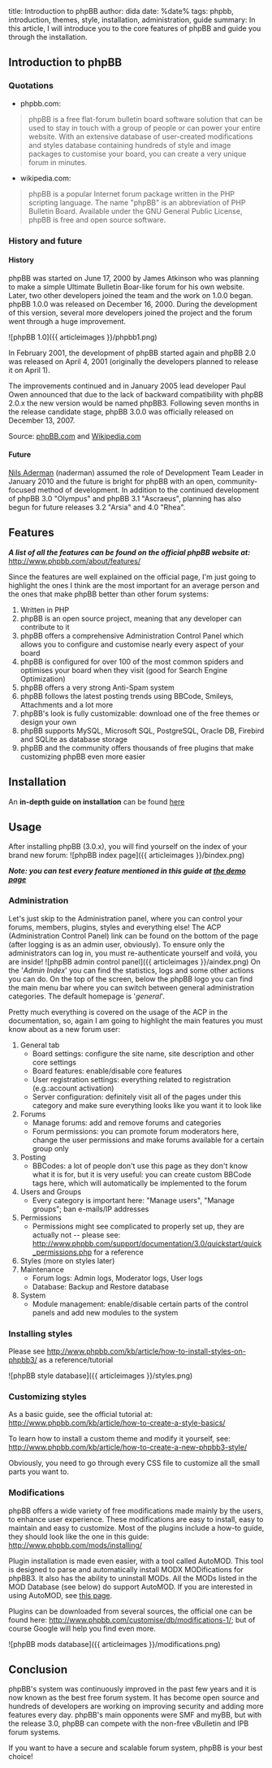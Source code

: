 <info>
title: Introduction to phpBB
author: dida
date: %date%
tags: phpbb, introduction, themes, style, installation, administration, guide
summary: In this article, I will introduce you to the core features of phpBB and guide you through the installation.
</info>

## Introduction to phpBB

### Quotations

- phpbb.com: 
> phpBB is a free flat-forum bulletin board software solution that can be used to stay in touch with a group of people or can power your entire website. With an extensive database of user-created modifications and styles database containing hundreds of style and image packages to customise your board, you can create a very unique forum in minutes.

- wikipedia.com: 
> phpBB is a popular Internet forum package written in the PHP scripting language. The name "phpBB" is an abbreviation of PHP Bulletin Board. Available under the GNU General Public License, phpBB is free and open source software.


### History and future

#### History

phpBB was started on June 17, 2000 by James Atkinson who was planning to make a simple Ultimate Bulletin Boar-like forum for his own website. Later, two other developers joined the team and the work on 1.0.0 began.
phpBB 1.0.0 was released on December 16, 2000. During the development of this version, several more developers joined the project and the forum went through a huge improvement.

![phpBB 1.0]({{ articleimages }}/phpbb1.png)

In February 2001, the development of phpBB started again and phpBB 2.0 was released on April 4, 2001 (originally the developers planned to release it on April 1).

The improvements continued and in January 2005 lead developer Paul Owen announced that due to the lack of backward compatibility with phpBB 2.0.x the new version would be named phpBB3. Following seven months in the release candidate stage, phpBB 3.0.0 was officially released on December 13, 2007.

Source: [phpBB.com](http://phpbb.com/about/history) and [Wikipedia.com](http://en.wikipedia.org/wiki/phpBB)


#### Future

[Nils Aderman](http://www.phpbb.com/community/memberlist.php?mode=viewprofile&u=75126) (naderman) assumed the role of Development Team Leader in January 2010 and the future is bright for phpBB with an open, community-focused method of development. In addition to the continued development of phpBB 3.0 "Olympus" and phpBB 3.1 "Ascraeus", planning has also begun for future releases 3.2 "Arsia" and 4.0 "Rhea".

## Features

***A list of all the features can be found on the official phpBB website at:*** <http://www.phpbb.com/about/features/>

Since the features are well explained on the official page, I'm just going to highlight the ones I think are the most important for an average person and the ones that make phpBB better than other forum systems:

1. Written in PHP
2. phpBB is an open source project, meaning that any developer can contribute to it
3. phpBB offers a comprehensive Administration Control Panel which allows you to configure and customise nearly every aspect of your board
4. phpBB is configured for over 100 of the most common spiders and optimises your board when they visit (good for Search Engine Optimization)
5. phpBB offers a very strong Anti-Spam system
6. phpBB follows the latest posting trends using BBCode, Smileys, Attachments and a lot more
7. phpBB's look is fully customizable: download one of the free themes or design your own
8. phpBB supports MySQL, Microsoft SQL, PostgreSQL, Oracle DB, Firebird and SQLite as database storage
9. phpBB and the community offers thousands of free plugins that make customizing phpBB even more easier


## Installation

An **in-depth guide on installation** can be found [here](http://www.phpbb.com/community/docs/INSTALL.html#quickinstall)


## Usage

After installing phpBB (3.0.x), you will find yourself on the index of your brand new forum:
![phpBB index page]({{ articleimages }}/bindex.png)

***Note: you can test every feature mentioned in this guide at [the demo page](http://phpbb.com/demo)***


### Administration

Let's just skip to the Administration panel, where you can control your forums, members, plugins, styles and everything else!
The ACP (Administration Control Panel) link can be found on the bottom of the page (after logging is as an admin user, obviously). To ensure only the administrators can log in, you must re-authenticate yourself and voilá, you are inside!
![phpBB admin control panel]({{ articleimages }}/aindex.png)
On the '*Admin Index*' you can find the statistics, logs and some other actions you can do. On the top of the screen, below the phpBB logo you can find the main menu bar where you can switch between general administration categories. The default homepage is '*general*'.

Pretty much everything is covered on the usage of the ACP in the documentation, so, again I am going to highlight the main features you must know about as a new forum user:

1. General tab
	- Board settings: configure the site name, site description and other core settings
	- Board features: enable/disable core features
	- User registration settings: everything related to registration (e.g.:account activation)
	- Server configuration: definitely visit all of the pages under this category and make sure everything looks like you want it to look like
2. Forums
	- Manage forums: add and remove forums and categories
	- Forum permissions: you can promote forum moderators here, change the user permissions and make forums available for a certain group only
3. Posting
	- BBCodes: a lot of people don't use this page as they don't know what it is for, but it is very useful: you can create custom BBCode tags here, which will automatically be implemented to the forum
4. Users and Groups
	- Every category is important here: "Manage users", "Manage groups"; ban e-mails/IP addresses
5. Permissions
	- Permissions might see complicated to properly set up, they are actually not -- please see: <http://www.phpbb.com/support/documentation/3.0/quickstart/quick_permissions.php> for a reference
6. Styles (more on styles later)
7. Maintenance
	- Forum logs: Admin logs, Moderator logs, User logs
	- Database: Backup and Restore database
8. System
	- Module management: enable/disable certain parts of the control panels and add new modules to the system


### Installing styles

Please see <http://www.phpbb.com/kb/article/how-to-install-styles-on-phpbb3/> as a reference/tutorial

![phpBB style database]({{ articleimages }}/styles.png)


### Customizing styles

As a basic guide, see the official tutorial at: <http://www.phpbb.com/kb/article/how-to-create-a-style-basics/>

To learn how to install a custom theme and modify it yourself, see: <http://www.phpbb.com/kb/article/how-to-create-a-new-phpbb3-style/>

Obviously, you need to go through every CSS file to customize all the small parts you want to.


### Modifications

phpBB offers a wide variety of free modifications made mainly by the users, to enhance user experience. These modifications are easy to install, easy to maintain and easy to customize.
Most of the plugins include a how-to guide, they should look like the one in this guide: <http://www.phpbb.com/mods/installing/>

Plugin installation is made even easier, with a tool called AutoMOD. This tool is designed to  parse and automatically install MODX MODifications for phpBB3. It also has the ability to uninstall MODs.
All the MODs listed in the MOD Database (see below) do support AutoMOD. If you are interested in using AutoMOD, see [this page](http://www.phpbb.com/mods/automod/).

Plugins can be downloaded from several sources, the official one can be found here: <http://www.phpbb.com/customise/db/modifications-1/>; but of course Google will help you find even more.

![phpBB mods database]({{ articleimages }}/modifications.png)

## Conclusion

phpBB's system was continuously improved in the past few years and it is now known as the best free forum system. It has become open source and hundreds of developers are working on improving security and adding more features every day. phpBB's main opponents were SMF and myBB, but with the release 3.0, phpBB can compete with the non-free vBulletin and IPB forum systems.

If you want to have a secure and scalable forum system, phpBB is your best choice!
